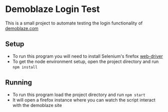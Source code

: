 # Demoblaze Login Test
This is a small project to automate testing the login functionality of [demoblaze.com](https://demoblaze.com)

## Setup
- To run this program you will need to install Selenium's firefox [web-driver](https://github.com/mozilla/geckodriver/releases)
- To get the node environment setup, open the project directory and run `npm install`

## Running
- To run this program load the project directory and run `npm start`
- It will open a firefox instance where you can watch the script interact with the demoblaze site
